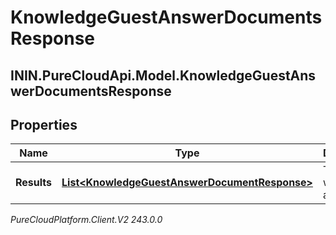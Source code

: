 # KnowledgeGuestAnswerDocumentsResponse

## ININ.PureCloudApi.Model.KnowledgeGuestAnswerDocumentsResponse

## Properties

|Name | Type | Description | Notes|
|------------ | ------------- | ------------- | -------------|
| **Results** | [**List&lt;KnowledgeGuestAnswerDocumentResponse&gt;**](KnowledgeGuestAnswerDocumentResponse) | The results with answers. | [optional] |



_PureCloudPlatform.Client.V2 243.0.0_
